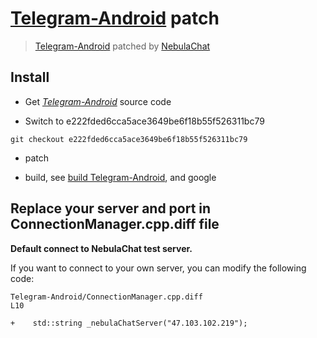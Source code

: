 # [Telegram-Android](https://github.com/DrKLO/Telegram) patch
> [Telegram-Android](https://github.com/DrKLO/Telegram) patched by [NebulaChat](https://nebula.chat)

## Install

- Get *[Telegram-Android](https://github.com/DrKLO/Telegram)* source code


- Switch to e222fded6cca5ace3649be6f18b55f526311bc79 

```
git checkout e222fded6cca5ace3649be6f18b55f526311bc79
```

- patch

- build, see [build Telegram-Android](https://github.com/DrKLO/Telegram/blob/master/README.md), and google

## Replace your server and port in ConnectionManager.cpp.diff file

**Default connect to NebulaChat test server.**

If you want to connect to your own server, you can modify the following code:

```
Telegram-Android/ConnectionManager.cpp.diff
L10

+    std::string _nebulaChatServer("47.103.102.219");

```
